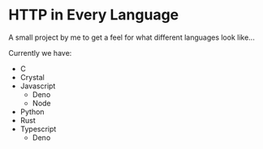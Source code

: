 # HTTP in Every Language

A small project by me to get a feel for what different languages look like...

Currently we have:

- C
- Crystal
- Javascript
  - Deno
  - Node
- Python
- Rust
- Typescript
  - Deno
